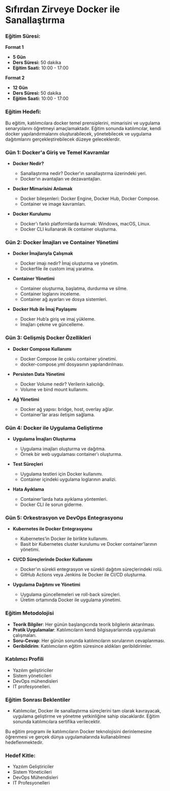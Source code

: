 # Sıfırdan Zirveye Docker ile Sanallaştırma

### Eğitim Süresi:

**Format 1**

- **5 Gün**
- **Ders Süresi:** 50 dakika
- **Eğitim Saati:** 10:00 - 17:00

**Format 2**

- **12 Gün**
- **Ders Süresi:** 50 dakika
- **Eğitim Saati:** 10:00 - 17:00

### Eğitim Hedefi:

Bu eğitim, katılımcılara docker temel prensiplerini, mimarisini ve uygulama senaryolarını öğretmeyi amaçlamaktadır. Eğitim sonunda katılımcılar, kendi docker  yapılandırmalarını oluşturabilecek, yönetebilecek ve uygulama dağıtımlarını gerçekleştirebilecek düzeye geleceklerdir.

### Gün 1: Docker'a Giriş ve Temel Kavramlar

- **Docker Nedir?**
  - Sanallaştırma nedir? Docker'ın sanallaştırma üzerindeki yeri.
  - Docker'ın avantajları ve dezavantajları.
  
- **Docker Mimarisini Anlamak**
  - Docker bileşenleri: Docker Engine, Docker Hub, Docker Compose.
  - Container ve image kavramları.
  
- **Docker Kurulumu**
  - Docker'ı farklı platformlarda kurmak: Windows, macOS, Linux.
  - Docker CLI kullanarak ilk container oluşturma.

### Gün 2: Docker İmajları ve Container Yönetimi

- **Docker İmajlarıyla Çalışmak**
  - Docker imajı nedir? İmaj oluşturma ve yönetim.
  - Dockerfile ile custom imaj yaratma.
  
- **Container Yönetimi**
  - Container oluşturma, başlatma, durdurma ve silme.
  - Container loglarını inceleme.
  - Container ağ ayarları ve dosya sistemleri.

- **Docker Hub ile İmaj Paylaşımı**
  - Docker Hub’a giriş ve imaj yükleme.
  - İmajları çekme ve güncelleme.

### Gün 3: Gelişmiş Docker Özellikleri

- **Docker Compose Kullanımı**
  - Docker Compose ile çoklu container yönetimi.
  - docker-compose.yml dosyasının yapılandırılması.
  
- **Persisten Data Yönetimi**
  - Docker Volume nedir? Verilerin kalıcılığı.
  - Volume ve bind mount kullanımı.
  
- **Ağ Yönetimi**
  - Docker ağ yapısı: bridge, host, overlay ağlar.
  - Container’lar arası iletişim sağlama.

### Gün 4: Docker ile Uygulama Geliştirme

- **Uygulama İmajları Oluşturma**
  - Uygulama imajları oluşturma ve dağıtma.
  - Örnek bir web uygulaması container'ı oluşturma.
  
- **Test Süreçleri**
  - Uygulama testleri için Docker kullanımı.
  - Container içindeki uygulama loglarının analizi.

- **Hata Ayıklama**
  - Container'larda hata ayıklama yöntemleri.
  - Docker CLI ile sorun giderme.

### Gün 5: Orkestrasyon ve DevOps Entegrasyonu

- **Kubernetes ile Docker Entegrasyonu**
  - Kubernetes’in Docker ile birlikte kullanımı.
  - Basit bir Kubernetes cluster kurulumu ve Docker container'larının yönetimi.
  
- **CI/CD Süreçlerinde Docker Kullanımı**
  - Docker'ın sürekli entegrasyon ve sürekli dağıtım süreçlerindeki rolü.
  - GitHub Actions veya Jenkins ile Docker ile CI/CD oluşturma.

- **Uygulama Dağıtımı ve Yönetimi**
  - Uygulama güncellemeleri ve roll-back süreçleri.
  - Üretim ortamında Docker ile uygulama yönetimi.

### Eğitim Metodolojisi

- **Teorik Bilgiler**: Her günün başlangıcında teorik bilgilerin aktarılması.
- **Pratik Uygulamalar**: Katılımcıların kendi bilgisayarlarında uygulamalı çalışmaları.
- **Soru-Cevap**: Her günün sonunda katılımcıların sorularının cevaplanması.
- **Geribildirim**: Katılımcıların eğitim süresince aldıkları geribildirimler.

### Katılımcı Profili

- Yazılım geliştiriciler
- Sistem yöneticileri
- DevOps mühendisleri
- IT profesyonelleri.

### Eğitim Sonrası Beklentiler

- Katılımcılar, Docker ile sanallaştırma süreçlerini tam olarak kavrayacak, uygulama geliştirme ve yönetme yetkinliğine sahip olacaklardır. Eğitim sonunda katılımcılara sertifika verilecektir. 

Bu eğitim programı ile katılımcıların Docker teknolojisini derinlemesine öğrenmesi ve gerçek dünya uygulamalarında kullanabilmesi hedeflenmektedir.

### Hedef Kitle:

- Yazılım Geliştiriciler
- Sistem Yöneticileri
- DevOps Mühendisleri
- IT Profesyonelleri
